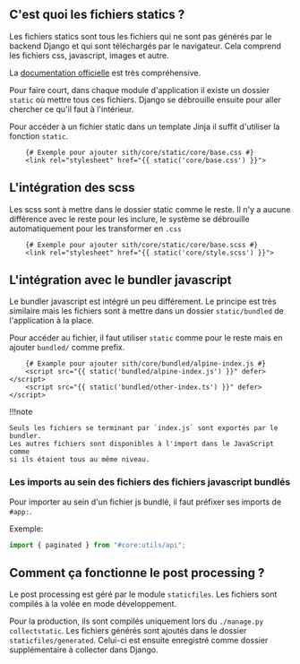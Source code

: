 ## C'est quoi les fichiers statics ?

Les fichiers statics sont tous les fichiers qui ne sont pas générés par le backend Django et qui sont téléchargés par le navigateur.
Cela comprend les fichiers css, javascript, images et autre.

La [documentation officielle](https://docs.djangoproject.com/fr/4.2/howto/static-files/) est très compréhensive.

Pour faire court, dans chaque module d'application il existe un dossier `static`
où mettre tous ces fichiers. Django se débrouille ensuite pour aller chercher
ce qu'il faut à l'intérieur.

Pour accéder à un fichier static dans un template Jinja il suffit d'utiliser la fonction `static`.

```jinja
	{# Exemple pour ajouter sith/core/static/core/base.css #}
    <link rel="stylesheet" href="{{ static('core/base.css') }}">
```

## L'intégration des scss

Les scss sont à mettre dans le dossier static comme le reste.
Il n'y a aucune différence avec le reste pour les inclure,
le système se débrouille automatiquement pour les transformer en `.css`

```jinja
	{# Exemple pour ajouter sith/core/static/core/base.scss #}
    <link rel="stylesheet" href="{{ static('core/style.scss') }}">
```

## L'intégration avec le bundler javascript

Le bundler javascript est intégré un peu différement. Le principe est très similaire mais
les fichiers sont à mettre dans un dossier `static/bundled` de l'application à la place.

Pour accéder au fichier, il faut utiliser `static` comme pour le reste mais en ajouter `bundled/` comme prefix.

```jinja
	{# Example pour ajouter sith/core/bundled/alpine-index.js #}
	<script src="{{ static('bundled/alpine-index.js') }}" defer></script>
	<script src="{{ static('bundled/other-index.ts') }}" defer></script>
```

!!!note
	
	Seuls les fichiers se terminant par `index.js` sont exportés par le bundler.
	Les autres fichiers sont disponibles à l'import dans le JavaScript comme
	si ils étaient tous au même niveau.

### Les imports au sein des fichiers des fichiers javascript bundlés

Pour importer au sein d'un fichier js bundlé, il faut préfixer ses imports de `#app:`.

Exemple:

```js
import { paginated } from "#core:utils/api";
```

## Comment ça fonctionne le post processing ?

Le post processing est géré par le module `staticfiles`. Les fichiers sont
compilés à la volée en mode développement.

Pour la production, ils sont compilés uniquement lors du `./manage.py collectstatic`.
Les fichiers générés sont ajoutés dans le dossier `staticfiles/generated`. Celui-ci est
ensuite enregistré comme dossier supplémentaire à collecter dans Django.